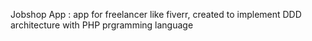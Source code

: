 Jobshop App : app for freelancer like fiverr, created to implement DDD architecture with PHP prgramming language
